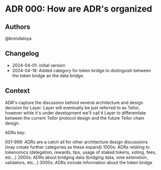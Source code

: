 # ADR 000: How are ADR's organized
## Authors

@brendaloya

## Changelog

- 2024-04-01: initial version
- 2024-04-18: Added category for token bridge to distinguish between the token bridge an the data bridge.

## Context

ADR's capture the discussion behind several architecture and design decision for Layer. Layer will eventually be just referred to as Tellor, however while it's under development we'll call it Layer to differentiate between the current Tellor protocol design and the future Tellor chain design.

ADRs key:

001-999: ADRs are a catch all for other architecture design discussions (may create further categories as these expand)
1000s: ADRs relating to tokenomics (delegation, rewards, tips, usage of staked tokens, voting, fees, etc...)
2000s: ADRs about bridging data (bridging data, vote extenstion, validators, etc...) 
3000s: ADRs include information about the token bridge





